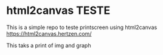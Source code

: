 # html2canvas TESTE

This is a simple repo to teste printscreen using html2canvas https://html2canvas.hertzen.com/

This taks a print of img and graph
